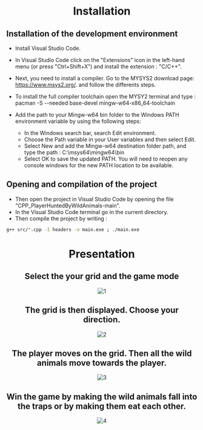 <div align="center">
  
# Installation
  
</div>

## Installation of the development environment
  
 - Install Visual Studio Code.
 - In Visual Studio Code click on the "Extensions" icon in the left-hand menu (or press "Ctrl+Shift+X") and install the extension : "C/C++".
 - Next, you need to install a compiler. Go to the MYSYS2 download page: https://www.msys2.org/.
   and follow the differents steps.
 - To install the full compiler toolchain open the MYSY2 terminal and type : pacman -S --needed base-devel mingw-w64-x86_64-toolchain
 
 - Add the path to your Mingw-w64 bin folder to the Windows PATH environment variable by using the following steps:
     - In the Windows search bar, search Edit environment.
     - Choose the Path variable in your User variables and then select Edit.
     - Select New and add the Mingw-w64 destination folder path, and type the path : C:\msys64\mingw64\bin
     - Select OK to save the updated PATH. You will need to reopen any console windows for the new PATH location to be available.

## Opening and compilation of the project

- Then open the project in Visual Studio Code by opening the file "CPP_PlayerHuntedByWildAnimals-main".
- In the Visual Studio Code terminal go in the current directory.
- Then compile the project by writing  :
```bash
g++ src/*.cpp -I headers -o main.exe ; ./main.exe
```
<div align="center"> 
  
  
# Presentation

## Select the your grid and the game mode
  
![1](https://github.com/YassineProDev/CPP_PlayerHuntedByWildAnimals/assets/120946916/f6de0fe4-47ff-4add-9a98-250a5fc3252b)

## The grid is then displayed. Choose your direction.
  
![2](https://github.com/YassineProDev/CPP_PlayerHuntedByWildAnimals/assets/120946916/060c9858-3935-484f-a077-2f455bdb62b3)

## The player moves on the grid. Then all the wild animals move towards the player.
  
![3](https://github.com/YassineProDev/CPP_PlayerHuntedByWildAnimals/assets/120946916/312afb21-1e11-44e5-93d8-15ee6fa61c8c)
  
## Win the game by making the wild animals fall into the traps or by making them eat each other.
  
![4](https://github.com/YassineProDev/CPP_PlayerHuntedByWildAnimals/assets/120946916/6d534921-3962-4af4-acd1-3225ed1997d8)

 
</div>

  
  
  
